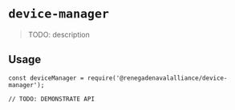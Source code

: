 # `device-manager`

> TODO: description

## Usage

```
const deviceManager = require('@renegadenavalalliance/device-manager');

// TODO: DEMONSTRATE API
```
